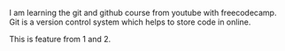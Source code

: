I am learning the git and github course from youtube with freecodecamp. Git is a version control system which helps to store code in online.

This is feature from 1 and 2.